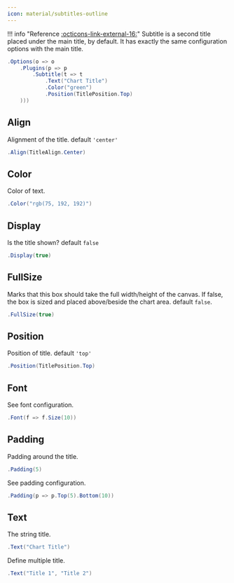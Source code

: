 ```yaml
---
icon: material/subtitles-outline
---
```


!!! info "Reference [:octicons-link-external-16:](https://www.chartjs.org/docs/latest/configuration/subtitle.html)"
	Subtitle is a second title placed under the main title, by default. It has exactly the same configuration options with the main title.

```csharp hl_lines="3"
.Options(o => o
    .Plugins(p => p
        .Subtitle(t => t
            .Text("Chart Title")
            .Color("green")
            .Position(TitlePosition.Top)
    )))
```

## Align
Alignment of the title. default ```'center'```
```csharp
.Align(TitleAlign.Center)
```

## Color
Color of text.
```csharp
.Color("rgb(75, 192, 192)")
```

## Display
Is the title shown? default ```false```
```csharp
.Display(true)
```

## FullSize
Marks that this box should take the full width/height of the canvas. 
If false, the box is sized and placed above/beside the chart area. default ```false```.
```csharp
.FullSize(true)
```

## Position
Position of title. default ```'top'```
```csharp
.Position(TitlePosition.Top)
```

## Font
See font configuration. 
```csharp
.Font(f => f.Size(10))
```

## Padding
Padding around the title.
```csharp
.Padding(5)
```
See padding configuration.
```csharp
.Padding(p => p.Top(5).Bottom(10))
```

## Text
The string title.
```csharp
.Text("Chart Title")
```
Define multiple title.
```csharp
.Text("Title 1", "Title 2")
```

